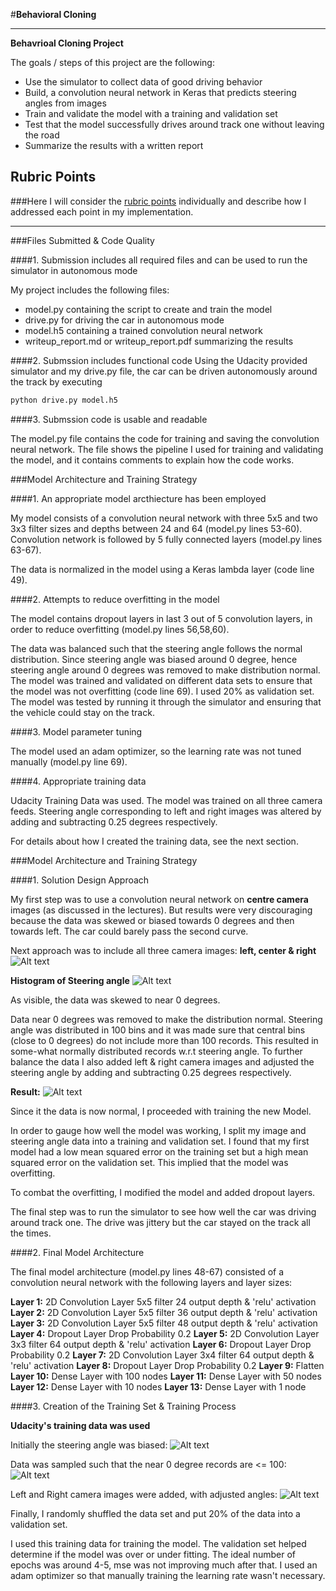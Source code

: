#**Behavioral Cloning** 

---

**Behavrioal Cloning Project**

The goals / steps of this project are the following:
* Use the simulator to collect data of good driving behavior
* Build, a convolution neural network in Keras that predicts steering angles from images
* Train and validate the model with a training and validation set
* Test that the model successfully drives around track one without leaving the road
* Summarize the results with a written report


[//]: # (Image References)

[image1]: ./examples/placeholder.png "Model Visualization"
[image2]: ./examples/placeholder.png "Grayscaling"
[image3]: ./examples/placeholder_small.png "Recovery Image"
[image4]: ./examples/placeholder_small.png "Recovery Image"
[image5]: ./examples/placeholder_small.png "Recovery Image"
[image6]: ./examples/placeholder_small.png "Normal Image"
[image7]: ./examples/placeholder_small.png "Flipped Image"

## Rubric Points
###Here I will consider the [rubric points](https://review.udacity.com/#!/rubrics/432/view) individually and describe how I addressed each point in my implementation.  

---
###Files Submitted & Code Quality

####1. Submission includes all required files and can be used to run the simulator in autonomous mode

My project includes the following files:
* model.py containing the script to create and train the model
* drive.py for driving the car in autonomous mode
* model.h5 containing a trained convolution neural network 
* writeup_report.md or writeup_report.pdf summarizing the results

####2. Submssion includes functional code
Using the Udacity provided simulator and my drive.py file, the car can be driven autonomously around the track by executing 
```sh
python drive.py model.h5
```

####3. Submssion code is usable and readable

The model.py file contains the code for training and saving the convolution neural network. The file shows the pipeline I used for training and validating the model, and it contains comments to explain how the code works.

###Model Architecture and Training Strategy

####1. An appropriate model arcthiecture has been employed

My model consists of a convolution neural network with three 5x5 and two 3x3 filter sizes and depths between 24 and 64 (model.py lines 53-60). Convolution network is followed by 5 fully connected layers (model.py lines 63-67).

The data is normalized in the model using a Keras lambda layer (code line 49). 

####2. Attempts to reduce overfitting in the model

The model contains dropout layers in last 3 out of 5 convolution layers,  in order to reduce overfitting (model.py lines 56,58,60). 

The data was balanced such that the steering angle follows the normal distribution. Since steering angle was biased around 0 degree, hence steering angle around 0 degrees was removed to make distribution normal. The model was trained and validated on different data sets to ensure that the model was not overfitting (code line 69). I used 20% as validation set. The model was tested by running it through the simulator and ensuring that the vehicle could stay on the track.


####3. Model parameter tuning

The model used an adam optimizer, so the learning rate was not tuned manually (model.py line 69).

####4. Appropriate training data

Udacity Training Data was used. The model was trained on all three camera feeds. Steering angle corresponding to left and right images was altered by adding and subtracting 0.25 degrees respectively. 

For details about how I created the training data, see the next section. 

###Model Architecture and Training Strategy

####1. Solution Design Approach

My first step was to use a convolution neural network on **centre camera** images (as discussed in the lectures). But results were very discouraging because the data was skewed or biased towards 0 degrees and then towards left. The car could barely pass the second curve.

Next approach was to include all three camera images: **left, center & right**
![Alt text](./grid.png)




**Histogram of Steering angle**
![Alt text](./s1.png)

As visible, the data was skewed to near 0 degrees.

Data near 0 degrees was removed to make the distribution normal. Steering angle was distributed in 100 bins and it was made sure that central bins (close to 0 degrees) do not include more than 100 records. This resulted in some-what normally distributed records w.r.t steering angle. To further balance the data I also added left & right camera images and adjusted the steering angle by adding and subtracting 0.25 degrees respectively.

**Result:**
![Alt text](./s3.png)

Since it the data is now normal, I proceeded with training the new Model.

In order to gauge how well the model was working, I split my image and steering angle data into a training and validation set. I found that my first model had a low mean squared error on the training set but a high mean squared error on the validation set. This implied that the model was overfitting. 

To combat the overfitting, I modified the model and added dropout layers.

The final step was to run the simulator to see how well the car was driving around track one. The drive was jittery but the car stayed on the track all the times.


####2. Final Model Architecture

The final model architecture (model.py lines 48-67) consisted of a convolution neural network with the following layers and layer sizes:

**Layer 1:** 2D Convolution Layer 5x5 filter 24 output depth & 'relu' activation
**Layer 2:** 2D Convolution Layer 5x5 filter 36 output depth & 'relu' activation
**Layer 3:** 2D Convolution Layer 5x5 filter 48 output depth & 'relu' activation
**Layer 4:** Dropout Layer Drop Probability 0.2
**Layer 5:** 2D Convolution Layer 3x3 filter 64 output depth & 'relu' activation
**Layer 6:** Dropout Layer Drop Probability 0.2
**Layer 7:** 2D Convolution Layer 3x4 filter 64 output depth & 'relu' activation
**Layer 8:** Dropout Layer Drop Probability 0.2
**Layer 9:** Flatten
**Layer 10:** Dense Layer with 100 nodes
**Layer 11:** Dense Layer with 50 nodes
**Layer 12:** Dense Layer with 10 nodes
**Layer 13:** Dense Layer with 1 node


####3. Creation of the Training Set & Training Process

**Udacity's training data was used**

Initially the steering angle was biased:
![Alt text](./s1.png)

Data was sampled such that the near 0 degree records are <= 100:
![Alt text](./s2.png)

Left and Right camera images were added, with adjusted angles:
![Alt text](./s3.png)


Finally, I randomly shuffled the data set and put 20% of the data into a validation set. 

I used this training data for training the model. The validation set helped determine if the model was over or under fitting. The ideal number of epochs was around 4-5, mse was not improving much after that. I used an adam optimizer so that manually training the learning rate wasn't necessary.